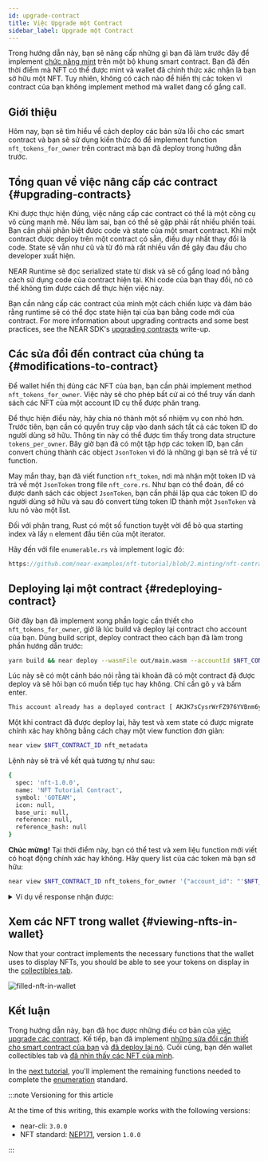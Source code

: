 ```yaml
---
id: upgrade-contract
title: Việc Upgrade một Contract
sidebar_label: Upgrade một Contract
---
```


Trong hướng dẫn này, bạn sẽ nâng cấp những gì bạn đã làm trước đây để implement [chức năng mint](/tutorials/nfts/minting) trên một bộ khung smart contract. Bạn đã đến thời điểm mà NFT có thể được mint và wallet đã chính thức xác nhận là bạn sở hữu một NFT. Tuy nhiên, không có cách nào để hiển thị các token vì contract của bạn không implement method mà wallet đang cố gắng call.

## Giới thiệu

Hôm nay, bạn sẽ tìm hiểu về cách deploy các bản sửa lỗi cho các smart contract và bạn sẽ sử dụng kiến thức đó để implement function `nft_tokens_for_owner` trên contract mà bạn đã deploy trong hướng dẫn trước.

## Tổng quan về việc nâng cấp các contract {#upgrading-contracts}

Khi được thực hiện đúng, việc nâng cấp các contract có thể là một công cụ vô cùng mạnh mẽ. Nếu làm sai, bạn có thể sẽ gặp phải rất nhiều phiền toái. Bạn cần phải phân biệt được code và state của một smart contract. Khi một contract được deploy trên một contract có sẵn, điều duy nhất thay đổi là code. State sẽ vẫn như cũ và từ đó mà rất nhiều vấn đề gây đau đầu cho developer xuất hiện.

NEAR Runtime sẽ đọc serialized state từ disk và sẽ cố gắng load nó bằng cách sử dụng code của contract hiện tại. Khi code của bạn thay đổi, nó có thể không tìm được cách để thực hiện việc này.

Bạn cần nâng cấp các contract của mình một cách chiến lược và đảm bảo rằng runtime sẽ có thể đọc state hiện tại của bạn bằng code mới của contract. For more information about upgrading contracts and some best practices, see the NEAR SDK's [upgrading contracts](/sdk/rust/building/prototyping) write-up.

## Các sửa đổi đến contract của chúng ta {#modifications-to-contract}

Để wallet hiển thị đúng các NFT của bạn, bạn cần phải implement method `nft_tokens_for_owner`. Việc này sẽ cho phép bất cứ ai có thể truy vấn danh sách các NFT của một account ID cụ thể được phân trang.

Để thực hiện điều này, hãy chia nó thành một số nhiệm vụ con nhỏ hơn. Trước tiên, bạn cần có quyền truy cập vào danh sách tất cả các token ID do người dùng sở hữu. Thông tin này có thể được tìm thấy trong data structure `tokens_per_owner`. Bây giờ bạn đã có một tập hợp các token ID, bạn cần convert chúng thành các object `JsonToken` vì đó là những gì bạn sẽ trả về từ function.

May mắn thay, bạn đã viết function `nft_token`, nơi mà nhận một token ID và trả về một `JsonToken` trong file `nft_core.rs`. Như bạn có thể đoán, để có được danh sách các object `JsonToken`, bạn cần phải lặp qua các token ID do người dùng sở hữu và sau đó convert từng token ID thành một `JsonToken` và lưu nó vào một list.

Đối với phân trang, Rust có một số function tuyệt vời để bỏ qua starting index và lấy `n` element đầu tiên của một iterator.

Hãy đến với file `enumerable.rs` và implement logic đó:

```rust reference
https://github.com/near-examples/nft-tutorial/blob/2.minting/nft-contract/src/enumeration.rs#L32-L62
```

## Deploying lại một contract {#redeploying-contract}

Giờ đây bạn đã implement xong phần logic cần thiết cho `nft_tokens_for_owner`, giờ là lúc build và deploy lại contract cho account của bạn. Dùng build script, deploy contract theo cách bạn đã làm trong phần hướng dẫn trước:

```bash
yarn build && near deploy --wasmFile out/main.wasm --accountId $NFT_CONTRACT_ID
```

Lúc này sẽ có một cảnh báo nói rằng tài khoản đã có một contract đã được deploy và sẽ hỏi bạn có muốn tiếp tục hay không. Chỉ cần gõ `y` và bấm enter.

```bash
This account already has a deployed contract [ AKJK7sCysrWrFZ976YVBnm6yzmJuKLzdAyssfzK9yLsa ]. Do you want to proceed? (y/n)
```

Một khi contract đã được deploy lại, hãy test và xem state có được migrate chính xác hay không bằng cách chạy một view function đơn giản:

```bash
near view $NFT_CONTRACT_ID nft_metadata
```

Lệnh này sẽ trả về kết quả tương tự như sau:

```bash
{
  spec: 'nft-1.0.0',
  name: 'NFT Tutorial Contract',
  symbol: 'GOTEAM',
  icon: null,
  base_uri: null,
  reference: null,
  reference_hash: null
}
```

**Chúc mừng!** Tại thời điểm này, bạn có thể test và xem liệu function mới viết có hoạt động chính xác hay không. Hãy query list của các token mà bạn sở hữu:

```bash
near view $NFT_CONTRACT_ID nft_tokens_for_owner '{"account_id": "'$NFT_CONTRACT_ID'", "limit": 5}'
```

<details>
<summary>Ví dụ về response nhận được: </summary>
<p>

```bash
[
  {
    token_id: 'token-1',
    owner_id: 'goteam.examples.testnet',
    metadata: {
      title: 'My Non Fungible Team Token',
      description: 'The Team Most Certainly Goes :)',
      media: 'https://bafybeiftczwrtyr3k7a2k4vutd3amkwsmaqyhrdzlhvpt33dyjivufqusq.ipfs.dweb.link/goteam-gif.gif',
      media_hash: null,
      copies: null,
      issued_at: null,
      expires_at: null,
      starts_at: null,
      updated_at: null,
      extra: null,
      reference: null,
      reference_hash: null
    }
  }
]
```

</p>
</details>

## Xem các NFT trong wallet {#viewing-nfts-in-wallet}

Now that your contract implements the necessary functions that the wallet uses to display NFTs, you should be able to see your tokens on display in the [collectibles tab](https://testnet.mynearwallet.com//?tab=collectibles).

![filled-nft-in-wallet](/docs/assets/nfts/filled-nft-in-wallet.png)

## Kết luận

Trong hướng dẫn này, bạn đã học được những điều cơ bản của [việc upgrade các contract](#upgrading-contracts). Kế tiếp, bạn đã implement [những sửa đổi cần thiết cho smart contract của bạn](#modifications-to-contract) và [đã deploy lại nó](#redeploying-contract). Cuối cùng, bạn đến wallet collectibles tab và [đã nhìn thấy các NFT của mình](#viewing-nfts-in-wallet).

In the [next tutorial](/tutorials/nfts/enumeration), you'll implement the remaining functions needed to complete the [enumeration](https://nomicon.io/Standards/Tokens/NonFungibleToken/Enumeration) standard.

:::note Versioning for this article

At the time of this writing, this example works with the following versions:

- near-cli: `3.0.0`
- NFT standard: [NEP171](https://nomicon.io/Standards/Tokens/NonFungibleToken/Core), version `1.0.0`

:::
